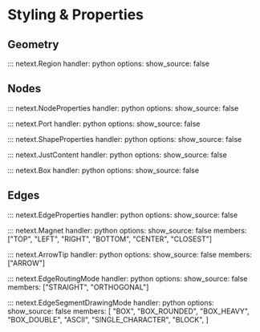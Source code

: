 # Styling & Properties

## Geometry

::: netext.Region
    handler: python
    options:
      show_source: false


## Nodes

::: netext.NodeProperties
    handler: python
    options:
      show_source: false


::: netext.Port
    handler: python
    options:
      show_source: false


::: netext.ShapeProperties
    handler: python
    options:
      show_source: false


::: netext.JustContent
    handler: python
    options:
      show_source: false

::: netext.Box
    handler: python
    options:
      show_source: false

## Edges

::: netext.EdgeProperties
    handler: python
    options:
      show_source: false

::: netext.Magnet
    handler: python
    options:
      show_source: false
      members: ["TOP", "LEFT", "RIGHT", "BOTTOM", "CENTER", "CLOSEST"]

::: netext.ArrowTip
    handler: python
    options:
      show_source: false
      members: ["ARROW"]

::: netext.EdgeRoutingMode
    handler: python
    options:
      show_source: false
      members: ["STRAIGHT", "ORTHOGONAL"]

::: netext.EdgeSegmentDrawingMode
    handler: python
    options:
      show_source: false
      members: [
        "BOX",
        "BOX_ROUNDED",
        "BOX_HEAVY",
        "BOX_DOUBLE",
        "ASCII",
        "SINGLE_CHARACTER",
        "BLOCK",
      ]
